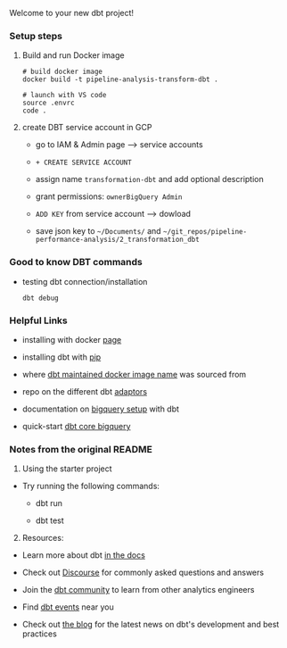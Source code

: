 Welcome to your new dbt project!
### Setup steps 

1. Build and run Docker image 

    ```
    # build docker image
    docker build -t pipeline-analysis-transform-dbt .

    # launch with VS code 
    source .envrc
    code .
    ```

3. create DBT service account in GCP 

    + go to IAM & Admin page --> service accounts 

    + `+ CREATE SERVICE ACCOUNT`

    + assign name `transformation-dbt` and add optional description 

    + grant permissions: `ownerBigQuery Admin`

    + `ADD KEY` from service account --> dowload

    + save json key to `~/Documents/` and `~/git_repos/pipeline-performance-analysis/2_transformation_dbt`
    
### Good to know DBT commands

* testing dbt connection/installation

    ```
    dbt debug
    ```

### Helpful Links 

* installing with docker [page](https://docs.getdbt.com/docs/core/docker-install)

* installing dbt with [pip](https://docs.getdbt.com/docs/core/pip-install)

* where [dbt maintained docker image name](https://github.com/dbt-labs/dbt-bigquery/pkgs/container/dbt-bigquery) was sourced from 

* repo on the different dbt [adaptors](https://github.com/dbt-labs/dbt-adapters?tab=readme-ov-file)

* documentation on [bigquery setup](https://docs.getdbt.com/docs/core/connect-data-platform/bigquery-setup) with dbt

* quick-start [dbt core bigquery](https://docs.getdbt.com/guides/manual-install?step=1)

### Notes from the original README

1. Using the starter project

* Try running the following commands:

    - dbt run
    
    - dbt test

2. Resources:

- Learn more about dbt [in the docs](https://docs.getdbt.com/docs/introduction)

- Check out [Discourse](https://discourse.getdbt.com/) for commonly asked questions and answers

- Join the [dbt community](https://getdbt.com/community) to learn from other analytics engineers

- Find [dbt events](https://events.getdbt.com) near you

- Check out [the blog](https://blog.getdbt.com/) for the latest news on dbt's development and best practices
